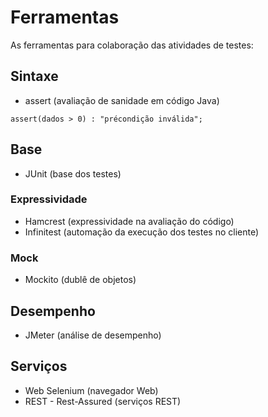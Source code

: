 # Ferramentas
As ferramentas para colaboração das atividades de testes:

## Sintaxe
* assert (avaliação de sanidade em código Java)

```
assert(dados > 0) : "précondição inválida";
```

## Base
* JUnit (base dos testes)

### Expressividade
* Hamcrest (expressividade na avaliação do código)
* Infinitest (automação da execução dos testes no cliente)

### Mock
* Mockito (dublê de objetos)

## Desempenho
* JMeter (análise de desempenho)

## Serviços
* Web Selenium (navegador Web)
* REST - Rest-Assured (serviços REST)
